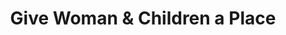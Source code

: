 ---
pid: vp59
title: Give Woman & Children a Place
location_transcription: Germantown - Take the children+woman off the st and put in
  housing
coordinates: "[-75.17654993687, 40.035665098703]"
zipcode: '19144'
gen_neighborhood: Northwest Philadelphia
neighborhood: Germantown
outside_phl: 
age: '61'
age_range: 60-69
instagram: 
image_file_name: vp_59.jpg
proposal_transcription: 
topic: Human Rights,Women,Youth
topic_summary: 0, 0, 0, 0
type: Space
keywords_other: homelessness, women, children, housing, shelter
credit: Denica H
image_labels: In stand of building monoes girl the woman and children a place to stay
  food. food housing clothes. its really ashame.
twitter: 
facebook: 
permalink: "/monuments/vp59/"
layout: item-page
---